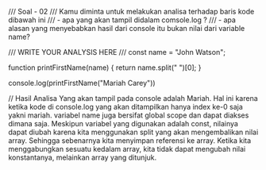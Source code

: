 /// Soal - 02
/// Kamu diminta untuk melakukan analisa terhadap baris kode dibawah ini
/// - apa yang akan tampil didalam comsole.log ?
/// - apa alasan yang menyebabkan hasil dari console itu bukan nilai dari variable name?

/// WRITE YOUR ANALYSIS HERE
///
const name = "John Watson";

function printFirstName(name) {
  return name.split(" ")[0];
}

console.log(printFirstName("Mariah Carey"))

// Hasil Analisa
Yang akan tampil pada console adalah Mariah. Hal ini karena ketika kode di console.log yang akan ditampilkan hanya index 
ke-0 saja yakni mariah. variabel name juga bersifat global scope dan dapat diakses dimana saja.
Meskipun variabel yang digunakan adalah const, nilainya dapat diubah karena kita menggunakan split yang akan 
mengembalikan nilai array. Sehingga sebenarnya kita menyimpan referensi ke array. Ketika kita menggabungkan sesuatu
kedalam array, kita tidak dapat mengubah nilai konstantanya, melainkan array yang ditunjuk.